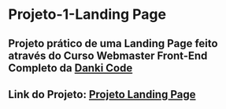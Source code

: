 # Projeto-1-Landing Page

## Projeto prático de uma Landing Page feito através do Curso Webmaster Front-End Completo da [Danki Code](https://cursos.dankicode.com/)

## Link do Projeto: [Projeto Landing Page](https://marcelo-rafael.github.io/projeto-1-landing-page/)
